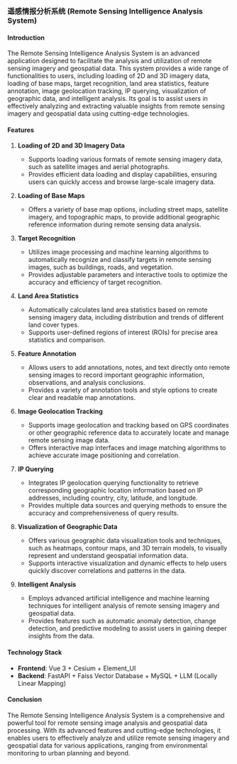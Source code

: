 ### 遥感情报分析系统 (Remote Sensing Intelligence Analysis System)

#### Introduction
The Remote Sensing Intelligence Analysis System is an advanced application designed to facilitate the analysis and utilization of remote sensing imagery and geospatial data. This system provides a wide range of functionalities to users, including loading of 2D and 3D imagery data, loading of base maps, target recognition, land area statistics, feature annotation, image geolocation tracking, IP querying, visualization of geographic data, and intelligent analysis. Its goal is to assist users in effectively analyzing and extracting valuable insights from remote sensing imagery and geospatial data using cutting-edge technologies.

#### Features
1. **Loading of 2D and 3D Imagery Data**
   - Supports loading various formats of remote sensing imagery data, such as satellite images and aerial photographs.
   - Provides efficient data loading and display capabilities, ensuring users can quickly access and browse large-scale imagery data.

2. **Loading of Base Maps**
   - Offers a variety of base map options, including street maps, satellite imagery, and topographic maps, to provide additional geographic reference information during remote sensing data analysis.

3. **Target Recognition**
   - Utilizes image processing and machine learning algorithms to automatically recognize and classify targets in remote sensing images, such as buildings, roads, and vegetation.
   - Provides adjustable parameters and interactive tools to optimize the accuracy and efficiency of target recognition.

4. **Land Area Statistics**
   - Automatically calculates land area statistics based on remote sensing imagery data, including distribution and trends of different land cover types.
   - Supports user-defined regions of interest (ROIs) for precise area statistics and comparison.

5. **Feature Annotation**
   - Allows users to add annotations, notes, and text directly onto remote sensing images to record important geographic information, observations, and analysis conclusions.
   - Provides a variety of annotation tools and style options to create clear and readable map annotations.

6. **Image Geolocation Tracking**
   - Supports image geolocation and tracking based on GPS coordinates or other geographic reference data to accurately locate and manage remote sensing image data.
   - Offers interactive map interfaces and image matching algorithms to achieve accurate image positioning and correlation.

7. **IP Querying**
   - Integrates IP geolocation querying functionality to retrieve corresponding geographic location information based on IP addresses, including country, city, latitude, and longitude.
   - Provides multiple data sources and querying methods to ensure the accuracy and comprehensiveness of query results.

8. **Visualization of Geographic Data**
   - Offers various geographic data visualization tools and techniques, such as heatmaps, contour maps, and 3D terrain models, to visually represent and understand geospatial information data.
   - Supports interactive visualization and dynamic effects to help users quickly discover correlations and patterns in the data.

9. **Intelligent Analysis**
   - Employs advanced artificial intelligence and machine learning techniques for intelligent analysis of remote sensing imagery and geospatial data.
   - Provides features such as automatic anomaly detection, change detection, and predictive modeling to assist users in gaining deeper insights from the data.

#### Technology Stack
- **Frontend**: Vue 3 + Cesium + Element_UI
- **Backend**: FastAPI + Faiss Vector Database + MySQL + LLM (Locally Linear Mapping)

#### Conclusion
The Remote Sensing Intelligence Analysis System is a comprehensive and powerful tool for remote sensing image analysis and geospatial data processing. With its advanced features and cutting-edge technologies, it enables users to effectively analyze and utilize remote sensing imagery and geospatial data for various applications, ranging from environmental monitoring to urban planning and beyond.
